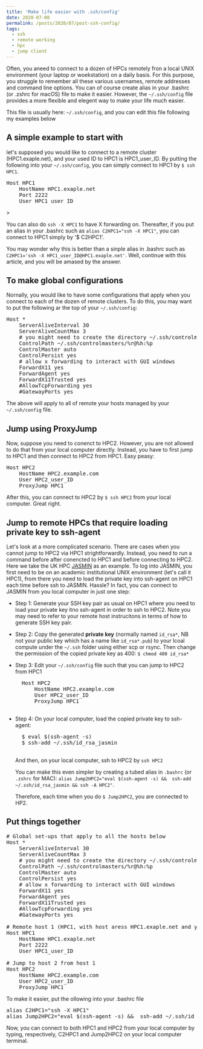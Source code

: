 ```yaml
---
title: 'Make life easier with .ssh/config'
date: 2020-07-08
permalink: /posts/2020/07/post-ssh-config/
tags:
  - ssh
  - remote working
  - hpc
  - jump client
---
```


Often, you aneed to connect to a dozen of HPCs remotely fron a local UNIX environment (your laptop or woekstation) on a daily basis. For this purpose, you struggle to remember all these various usernames, remote addresses and command line options. You can of course create alias in your .bashrc (or .zshrc for macOS) file to make it easier. However, the `~/.ssh/config` file provides a more flexible and elegent way to make your life much easier. 

This file is usually here: `~/.ssh/config`, and you can edit this file following my examples below

## A simple example to start with
let's supposed you would like to connect to a remote cluster (HPC1.exaple.net), and your used ID to HPC1 is HPC1_user_ID. By putting the following into your `~/.ssh/config`, you can simply connect to HPC1 by `$ ssh HPC1`.
<pre>
Host HPC1
	HostName HPC1.exaple.net
	Port 2222
	User HPC1_user_ID
</pre>>
You can also do `ssh -X HPC1` to have X forwarding on. Thereafter, if you put an alias in your .bashrc such as `alias C2HPC1="ssh -X HPC1"`, you can connect to HPC1 simply by '$ C2HPC1'. 

You may wonder why this is better than a sinple alias in .bashrc such as `C2HPC1='ssh -X HPC1_user_ID@HPC1.exaple.net'`. Well, continue with this article, and you will be amased by the answer. 

## To make global configurations
Nornally, you would like to have some configurations that apply when you connect to each of the dozen of remote clusters. To do this, you may want to put the following ar the top of your `~/.ssh/config`:
<pre>
Host *
	ServerAliveInterval 30
	ServerAliveCountMax 3
	# you might need to create the directory ~/.ssh/controlmasters/
	ControlPath ~/.ssh/controlmasters/%r@%h:%p
	ControlMaster auto
	ControlPersist yes
	# allow x forwarding to interact with GUI windows
	ForwardX11 yes
	ForwardAgent yes
	ForwardX11Trusted yes
	#AllowTcpForwarding yes
	#GatewayPorts yes
</pre>
The above will apply to all of remote your hosts managed by your `~/.ssh/config` file.


## Jump using ProxyJump
Now, suppose you need to conenct to HPC2. However, you are not allowed to do that from your local computer directly. Instead, you have to first jump to HPC1 and then connect to HPC2 from HPC1. Easy peasy:
<pre>
Host HPC2
	HostName HPC2.example.com
	User HPC2_user_ID
	ProxyJump HPC1
</pre>
After this, you can connect to HPC2 by `$ ssh HPC2` from your local computer. Great right. 

## Jump to remote HPCs that require loading private key to ssh-agent
Let's look at a more complicated scenario. There are cases when you cannot jump to HPC2 via HPC1 strightforwardly. Instead, you need to run a command before after conencted to HPC1 and before connecting to HPC2. 
Here we take the UK HPC [JASMIN](https://help.jasmin.ac.uk/article/187-login) as an example. To log into JASMIN, you first need to be on an academic institutional UNIX environment (let's call it HPC1), from there you need to load the private key into ssh-agent on HPC1 each time before ssh to JASMIN. Hassle? In fact, you can connect to JASMIN from you local computer in just one step: 

- Step 1: Generate your SSH key pair as usual on HPC1 where you need to load your private key itno ssh-agent in order to ssh to HPC2. Note you may need to refer to your remote host instrucitons in terms of how to generate SSH key pair. 
- Step 2: Copy the generated **private key** (normally named `id_rsa*`, NB not your public key which has a name like `id_rsa*.pub`) to your lcoal compute under the `~/.ssh` folder using either scp or rsync. Then change the permission of the copied private key as 400: `$ chmod 400 id_rsa*`
- Step 3: Edit your `~/.ssh/config` file such that you can jump to HPC2 from HPC1
	<pre>
	Host HPC2
		HostName HPC2.example.com
		User HPC2_user_ID
		ProxyJump HPC1
	</pre>

- Step 4: On your local computer, load the copied private key to ssh-agent:
	<pre>
	$ eval $(ssh-agent -s)
	$ ssh-add ~/.ssh/id_rsa_jasmin
	</pre>
	And then, on your local computer, ssh to HPC2 by `ssh HPC2`
	
	You can make this even simpler by creating a tubed alias in `.bashrc` (or `.zshrc` for MAC): 
	`alias Jump2HPC2="eval $(ssh-agent -s) &&  ssh-add ~/.ssh/id_rsa_jasmin && ssh -A HPC2"`. 
	
	Therefore, each time when you do `$ Jump2HPC2`, you are connected to HP2.


## Put things together

<pre>
# Global set-ups that apply to all the hosts below
Host *
	ServerAliveInterval 30
	ServerAliveCountMax 3
	# you might need to create the directory ~/.ssh/controlmasters/
	ControlPath ~/.ssh/controlmasters/%r@%h:%p
	ControlMaster auto
	ControlPersist yes
	# allow x forwarding to interact with GUI windows
	ForwardX11 yes
	ForwardAgent yes
	ForwardX11Trusted yes
	#AllowTcpForwarding yes
	#GatewayPorts yes

# Remote host 1 (HPC1, with host aress HPC1.exaple.net and your user ID HPC1_user_ID)
Host HPC1
	HostName HPC1.exaple.net
	Port 2222
	User HPC1_user_ID

# Jump to host 2 from host 1 
Host HPC2
	HostName HPC2.example.com
	User HPC2_user_ID
	ProxyJump HPC1
</pre>

To make it easier, put the ollowing into your .bashrc file
<pre>
alias C2HPC1="ssh -X HPC1"
alias Jump2HPC2="eval $(ssh-agent -s) &&  ssh-add ~/.ssh/id_rsa_jasmin && ssh -A HPC2"
</pre>

Now, you can connect to both HPC1 and HPC2 from your local computer by typing, respectively, C2HPC1 and Jump2HPC2 on your local computer terminal.


